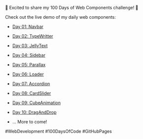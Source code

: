 🎉 Excited to share my 100 Days of Web Components challenge! 🚀

Check out the live demo of my daily web components:

- [Day 01: Navbar](https://ankul07.github.io/100DaysWebComponents/day-01-navbar/)
- [Day 02: TypeWritter](https://ankul07.github.io/100DaysWebComponents/day-02-TypeWritter/)
- [Day 03: JellyText](https://ankul07.github.io/100DaysWebComponents/day-03-JellyText/)
- [Day 04: Sidebar](https://ankul07.github.io/100DaysWebComponents/day-04-Sidebar/)
- [Day 05: Parallax ](https://ankul07.github.io/100DaysWebComponents/day-05-Parallax-Scrolling/)
- [Day 06: Loader ](https://ankul07.github.io/100DaysWebComponents/day-06-Loader/)
- [Day 07: Accordion ](https://ankul07.github.io/100DaysWebComponents/day-07-Accordion/)
- [Day 08: CardSlider ](https://ankul07.github.io/100DaysWebComponents/day-08-Card-Slider/)
- [Day 09: CubeAnimation ](https://ankul07.github.io/100DaysWebComponents/day-09-Cube-Animation/)
- [Day 10: DragAndDrop ](https://ankul07.github.io/100DaysWebComponents/day-10-Drag-and-Drop-List/)

- ... More to come!

#WebDevelopment #100DaysOfCode #GitHubPages
